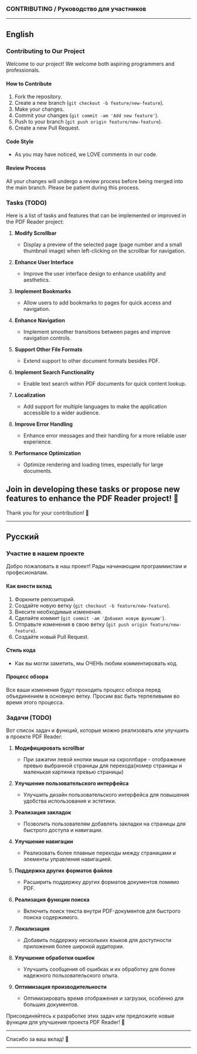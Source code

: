 ### CONTRIBUTING / Руководство для участников

---

## English

### Contributing to Our Project

Welcome to our project! We welcome both aspiring programmers and professionals.

#### How to Contribute

1. Fork the repository.
2. Create a new branch (`git checkout -b feature/new-feature`).
3. Make your changes.
4. Commit your changes (`git commit -am 'Add new feature'`).
5. Push to your branch (`git push origin feature/new-feature`).
6. Create a new Pull Request.

#### Code Style

- As you may have noticed, we LOVE comments in our code.

#### Review Process

All your changes will undergo a review process before being merged into the main branch. Please be patient during this process.


### Tasks (TODO)

Here is a list of tasks and features that can be implemented or improved in the PDF Reader project:

1. **Modify Scrollbar**
   - Display a preview of the selected page (page number and a small thumbnail image) when left-clicking on the scrollbar for navigation.

2. **Enhance User Interface**
   - Improve the user interface design to enhance usability and aesthetics.

3. **Implement Bookmarks**
   - Allow users to add bookmarks to pages for quick access and navigation.

4. **Enhance Navigation**
   - Implement smoother transitions between pages and improve navigation controls.

5. **Support Other File Formats**
   - Extend support to other document formats besides PDF.

6. **Implement Search Functionality**
   - Enable text search within PDF documents for quick content lookup.

7. **Localization**
   - Add support for multiple languages to make the application accessible to a wider audience.

8. **Improve Error Handling**
   - Enhance error messages and their handling for a more reliable user experience.

9. **Performance Optimization**
   - Optimize rendering and loading times, especially for large documents.

Join in developing these tasks or propose new features to enhance the PDF Reader project! 🚀
---

Thank you for your contribution! 🚀

---

## Русский

### Участие в нашем проекте

Добро пожаловать в наш проект! Рады начинающим программистам и професионалам.

#### Как внести вклад

1. Форкните репозиторий.
2. Создайте новую ветку (`git checkout -b feature/new-feature`).
3. Внесите необходимые изменения.
4. Сделайте коммит (`git commit -am 'Добавил новую функцию'`).
5. Отправьте изменения в свою ветку (`git push origin feature/new-feature`).
6. Создайте новый Pull Request.

#### Стиль кода

- Как вы могли заметить, мы ОЧЕНЬ любим комментировать код. 

#### Процесс обзора

Все ваши изменения будут проходить процесс обзора перед объединением в основную ветку. Просим вас быть терпеливыми во время этого процесса.

### Задачи (TODO)

Вот список задач и функций, которые можно реализовать или улучшить в проекте PDF Reader:

1. **Модифицировать scrollbar**
   - При зажатии левой кнопки мыши на скроллбаре - отображение превью выбранной страницы для перехода(номер страницы и маленькая картинка превью страницы)

2. **Улучшение пользовательского интерфейса**
   - Улучшить дизайн пользовательского интерфейса для повышения удобства использования и эстетики.

3. **Реализация закладок**
   - Позволить пользователям добавлять закладки на страницы для быстрого доступа и навигации.

4. **Улучшение навигации**
   - Реализовать более плавные переходы между страницами и элементы управления навигацией.

5. **Поддержка других форматов файлов**
   - Расширить поддержку других форматов документов помимо PDF.

6. **Реализация функции поиска**
   - Включить поиск текста внутри PDF-документов для быстрого поиска содержимого.

7. **Локализация**
   - Добавить поддержку нескольких языков для доступности приложения более широкой аудитории.

8. **Улучшение обработки ошибок**
   - Улучшить сообщения об ошибках и их обработку для более надежного пользовательского опыта.

9. **Оптимизация производительности**
   - Оптимизировать время отображения и загрузки, особенно для больших документов.

Присоединяйтесь к разработке этих задач или предложите новые функции для улучшения проекта PDF Reader! 🚀

---

Спасибо за ваш вклад! 🚀

---